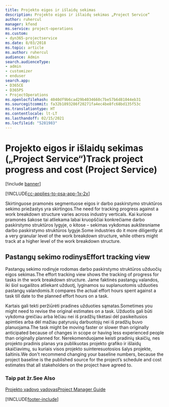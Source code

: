 ```yaml
---
title: Projekto eigos ir išlaidų sekimas
description: Projekto eigos ir išlaidų sekimas „Project Service“
author: ruhercul
manager: kfend
ms.service: project-operations
ms.custom:
- dyn365-projectservice
ms.date: 8/03/2018
ms.topic: article
ms.author: ruhercul
audience: Admin
search.audienceType:
- admin
- customizer
- enduser
search.app:
- D365CE
- D365PS
- ProjectOperations
ms.openlocfilehash: 4040df9b6cad29b4034660c7be57b6d81044eb31
ms.sourcegitcommit: fa32b1893286f20271fa4ec4be8fc68bd135f53c
ms.translationtype: HT
ms.contentlocale: lt-LT
ms.lasthandoff: 02/15/2021
ms.locfileid: "5281983"
---
```

# <a name="track-project-progress-and-cost-project-service"></a><span data-ttu-id="6dd14-103">Projekto eigos ir išlaidų sekimas („Project Service“)</span><span class="sxs-lookup"><span data-stu-id="6dd14-103">Track project progress and cost (Project Service)</span></span>

[!include [banner](../includes/psa-now-project-operations.md)]

[!INCLUDE[cc-applies-to-psa-app-1x-2x](../includes/cc-applies-to-psa-app-1x-2x.md)]

<span data-ttu-id="6dd14-104">Skirtinguose pramonės segmentuose eigos ir darbo paskirstymo struktūros sekimo priežastys yra skirtingos.</span><span class="sxs-lookup"><span data-stu-id="6dd14-104">The need for tracking progress against a work breakdown structure varies across industry verticals.</span></span> <span data-ttu-id="6dd14-105">Kai kuriose pramonės šakose tai atliekama labai kruopščiai konkrečiame darbo paskirstymo struktūros lygyje, o kitose – sekimas vykdomas aukštesniame darbo paskirstymo struktūros lygyje.</span><span class="sxs-lookup"><span data-stu-id="6dd14-105">Some industries do it more diligently at a very granular level of the work breakdown structure, while others might track at a higher level of the work breakdown structure.</span></span>  
  
## <a name="effort-tracking-view"></a><span data-ttu-id="6dd14-106">Pastangų sekimo rodinys</span><span class="sxs-lookup"><span data-stu-id="6dd14-106">Effort tracking view</span></span>  
<span data-ttu-id="6dd14-107">Pastangų sekimo rodinyje rodomas darbo paskirstymo struktūros užduočių eigos sekimas.</span><span class="sxs-lookup"><span data-stu-id="6dd14-107">The effort tracking view shows the tracking of progress for tasks in the work breakdown structure.</span></span> <span data-ttu-id="6dd14-108">Jame faktinės pastangų valandos, iki šiol sugaištos atliekant užduotį, lyginamos su suplanuotomis užduoties pastangų valandomis.</span><span class="sxs-lookup"><span data-stu-id="6dd14-108">It compares the actual effort hours spent against a task till date to the planned effort hours on a task.</span></span>  
  
<span data-ttu-id="6dd14-109">Kartais gali tekti peržiūrėti pradines užduoties sąmatas.</span><span class="sxs-lookup"><span data-stu-id="6dd14-109">Sometimes you might need to revise the original estimates on a task.</span></span> <span data-ttu-id="6dd14-110">Užduotis gali būti vykdoma greičiau arba lėčiau nei iš pradžių tikėtasi dėl pasikeitusios apimties arba dėl mažiau patyrusių darbuotojų nei iš pradžių buvo planuojama.</span><span class="sxs-lookup"><span data-stu-id="6dd14-110">The task might be moving faster or slower than originally anticipated because of changes in scope or having less experienced people than originally planned for.</span></span> <span data-ttu-id="6dd14-111">Nerekomenduojame keisti pradinių skaičių, nes projekto pradinis planas yra publikuotas projekto grafiko ir išlaidų skaičiavimų, su kuriais visos projekto suinteresuotosios šalys projekte, šaltinis.</span><span class="sxs-lookup"><span data-stu-id="6dd14-111">We don't recommend changing your baseline numbers, because the project baseline is the published source for the project’s schedule and cost estimates that all stakeholders on the project have agreed to.</span></span>  
  
### <a name="see-also"></a><span data-ttu-id="6dd14-112">Taip pat žr.</span><span class="sxs-lookup"><span data-stu-id="6dd14-112">See Also</span></span>  
 [<span data-ttu-id="6dd14-113">Projekto vadovo vadovas</span><span class="sxs-lookup"><span data-stu-id="6dd14-113">Project Manager Guide</span></span>](../psa/project-manager-guide.md)


[!INCLUDE[footer-include](../includes/footer-banner.md)]